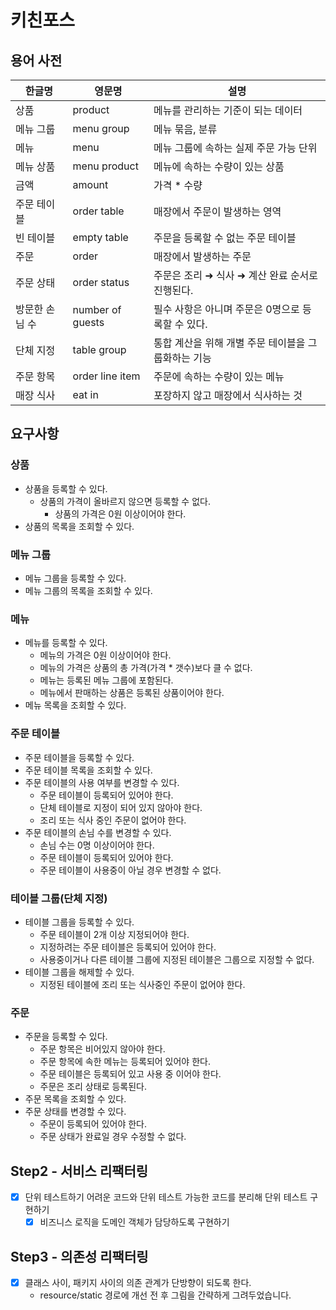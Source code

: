 # 키친포스

## 용어 사전

| 한글명 | 영문명 | 설명 |
| --- | --- | --- |
| 상품 | product | 메뉴를 관리하는 기준이 되는 데이터 |
| 메뉴 그룹 | menu group | 메뉴 묶음, 분류 |
| 메뉴 | menu | 메뉴 그룹에 속하는 실제 주문 가능 단위 |
| 메뉴 상품 | menu product | 메뉴에 속하는 수량이 있는 상품 |
| 금액 | amount | 가격 * 수량 |
| 주문 테이블 | order table | 매장에서 주문이 발생하는 영역 |
| 빈 테이블 | empty table | 주문을 등록할 수 없는 주문 테이블 |
| 주문 | order | 매장에서 발생하는 주문 |
| 주문 상태 | order status | 주문은 조리 ➜ 식사 ➜ 계산 완료 순서로 진행된다. |
| 방문한 손님 수 | number of guests | 필수 사항은 아니며 주문은 0명으로 등록할 수 있다. |
| 단체 지정 | table group | 통합 계산을 위해 개별 주문 테이블을 그룹화하는 기능 |
| 주문 항목 | order line item | 주문에 속하는 수량이 있는 메뉴 |
| 매장 식사 | eat in | 포장하지 않고 매장에서 식사하는 것 |

## 요구사항
### 상품
- 상품을 등록할 수 있다.
  - 상품의 가격이 올바르지 않으면 등록할 수 없다.
    - 상품의 가격은 0원 이상이어야 한다.
- 상품의 목록을 조회할 수 있다.
### 메뉴 그룹
- 메뉴 그룹을 등록할 수 있다.
- 메뉴 그룹의 목록을 조회할 수 있다.
### 메뉴
- 메뉴를 등록할 수 있다.
  - 메뉴의 가격은 0원 이상이어야 한다.
  - 메뉴의 가격은 상품의 총 가격(가격 * 갯수)보다 클 수 없다.
  - 메뉴는 등록된 메뉴 그룹에 포함된다.
  - 메뉴에서 판매하는 상품은 등록된 상품이어야 한다.
- 메뉴 목록을 조회할 수 있다.
### 주문 테이블
- 주문 테이블을 등록할 수 있다.
- 주문 테이블 목록을 조회할 수 있다.
- 주문 테이블의 사용 여부를 변경할 수 있다.
  - 주문 테이블이 등록되어 있어야 한다.
  - 단체 테이블로 지정이 되어 있지 않아야 한다.
  - 조리 또는 식사 중인 주문이 없어야 한다.
- 주문 테이블의 손님 수를 변경할 수 있다.
  - 손님 수는 0명 이상이어야 한다.
  - 주문 테이블이 등록되어 있어야 한다.
  - 주문 테이블이 사용중이 아닐 경우 변경할 수 없다.
### 테이블 그룹(단체 지정)
- 테이블 그룹을 등록할 수 있다.
  - 주문 테이블이 2개 이상 지정되어야 한다.
  - 지정하려는 주문 테이블은 등록되어 있어야 한다.
  - 사용중이거나 다른 테이블 그룹에 지정된 테이블은 그룹으로 지정할 수 없다.
- 테이블 그룹을 해제할 수 있다.
  - 지정된 테이블에 조리 또는 식사중인 주문이 없어야 한다.
### 주문
- 주문을 등록할 수 있다.
  - 주문 항목은 비어있지 않아야 한다.
  - 주문 항목에 속한 메뉴는 등록되어 있어야 한다.
  - 주문 테이블은 등록되어 있고 사용 중 이어야 한다.
  - 주문은 조리 상태로 등록된다.
- 주문 목록을 조회할 수 있다.
- 주문 상태를 변경할 수 있다.
  - 주문이 등록되어 있어야 한다.
  - 주문 상태가 완료일 경우 수정할 수 없다.

## Step2 - 서비스 리팩터링
- [x] 단위 테스트하기 어려운 코드와 단위 테스트 가능한 코드를 분리해 단위 테스트 구현하기 
  - [x] 비즈니스 로직을 도메인 객체가 담당하도록 구현하기

## Step3 - 의존성 리팩터링
- [x] 클래스 사이, 패키지 사이의 의존 관계가 단방향이 되도록 한다.
  - resource/static 경로에 개선 전 후 그림을 간략하게 그려두었습니다.

